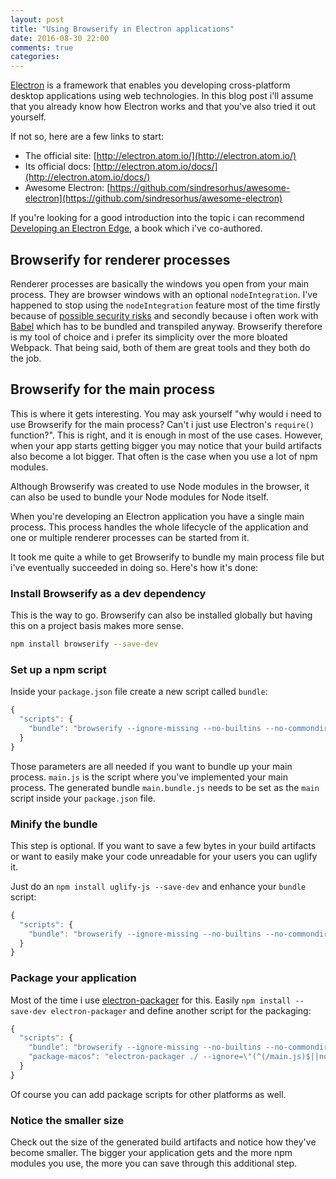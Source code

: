 ```yaml
---
layout: post
title: "Using Browserify in Electron applications"
date: 2016-08-30 22:00
comments: true
categories:
---
```


[Electron](https://electron.atom.io) is a framework that enables you developing
cross-platform desktop applications using web technologies. In this blog post
i'll assume that you already know how Electron works and that you've also tried
it out yourself.

If not so, here are a few links to start:

- The official site: [http://electron.atom.io/](http://electron.atom.io/)
- Its official docs: [http://electron.atom.io/docs/](http://electron.atom.io/docs/)
- Awesome Electron: [https://github.com/sindresorhus/awesome-electron](https://github.com/sindresorhus/awesome-electron)

If you're looking for a good introduction into the topic i can recommend
[Developing an Electron Edge](https://bleedingedgepress.com/developing-an-electron-edge/),
a book which i've co-authored.

## Browserify for renderer processes

Renderer processes are basically the windows you open from your main process.
They are browser windows with an optional `nodeIntegration`. I've
happened to stop using the `nodeIntegration` feature most of the time firstly because
of [possible security risks](http://blog.scottlogic.com/2016/03/09/As-It-Stands-Electron-Security.html) and secondly because i often work with [Babel](https://babeljs.io/)
which has to be bundled and transpiled anyway. Browserify therefore is my tool
of choice and i prefer its simplicity over the more bloated Webpack. That being said,
both of them are great tools and they both do the job.

## Browserify for the main process

This is where it gets interesting. You may ask yourself "why would i need to use
Browserify for the main process? Can't i just use Electron's `require()`
function?". This is right, and it is enough in most of the use cases. However,
when your app starts getting bigger you may notice that your build artifacts also
become a lot bigger. That often is the case when you use a lot of npm modules.

Although Browserify was created to use Node modules in the browser, it can also
be used to bundle your Node modules for Node itself.

When you're developing an Electron application
you have a single main process. This process handles the whole lifecycle of the
application and one or multiple renderer processes can be started from it.

It took me quite a while to get Browserify to bundle my main process file but
i've eventually succeeded in doing so. Here's how it's done:

### Install Browserify as a dev dependency

This is the way to go. Browserify can also be installed globally but having
this on a project basis makes more sense.

```bash
npm install browserify --save-dev
```

### Set up a npm script

Inside your `package.json` file create a new script called `bundle`:

```javascript
{
  "scripts": {
    "bundle": "browserify --ignore-missing --no-builtins --no-commondir --insert-global-vars=\"global\" --no-browser-field main.js > main.bundle.js"
  }
}
```

Those parameters are all needed if you want to bundle up your main process. `main.js`
is the script where you've implemented your main process. The generated bundle
`main.bundle.js` needs to be set as the `main` script inside your `package.json`
file.

### Minify the bundle

This step is optional. If you want to save a few bytes in your build artifacts or
want to easily make your code unreadable for your users you can uglify it.

Just do an `npm install uglify-js --save-dev` and enhance your `bundle` script:

```javascript
{
  "scripts": {
    "bundle": "browserify --ignore-missing --no-builtins --no-commondir --insert-global-vars=\"global\" --no-browser-field main.js | uglifyjs -c > main.bundle.js"
  }
}
```

### Package your application

Most of the time i use [electron-packager](https://npm.im/electron-packager) for
this. Easily `npm install --save-dev electron-packager` and define another script
for the packaging:

```javascript
{
  "scripts": {
    "bundle": "browserify --ignore-missing --no-builtins --no-commondir --insert-global-vars=\"global\" --no-browser-field main.js > main.bundle.js",
    "package-macos": "electron-packager ./ --ignore=\"(^(/main.js)$||node_modules/)\" --platform=darwin --arch=x64 --overwrite --out build/"
  }
}
```

Of course you can add package scripts for other platforms as well.

### Notice the smaller size

Check out the size of the generated build artifacts and notice how they've become smaller.
The bigger your application gets and the more npm modules you use, the more you can
save through this additional step.

